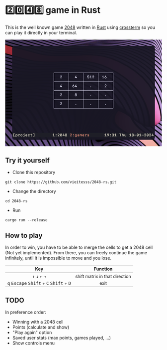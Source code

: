 # :two::zero::four::eight: game in Rust

This is the well known game [2048](https://en.wikipedia.org/wiki/2048_(video_game)) written in [Rust](https://www.rust-lang.org) using [crossterm](https://docs.rs/crossterm/latest/crossterm/) so you can play it directly in your terminal.

<center><img src="./assets/game.png"></center>

## Try it yourself

- Clone this repository
```shell
git clone https://github.com/vieitesss/2048-rs.git
```
- Change the directory
```shell
cd 2048-rs
```
- Run
```shell
cargo run --release
```

## How to play

In order to win, you have to be able to merge the cells to get a 2048 cell (Not yet implemented). From there, you can freely continue the game infinitely, until it is impossible to move and you lose.

|                        Key                                                                   |           Function             |
|:--------------------------------------------------------------------------------------------:|:------------------------------:|
|<kbd>↑</kbd> <kbd>↓</kbd> <kbd>←</kbd> <kbd>→</kbd>                                           | shift matrix in that direction |
|<kbd>q</kbd> <kbd>Escape</kbd> <kbd>Shift</kbd> + <kbd>C</kbd> <kbd>Shift</kbd> + <kbd>D</kbd>| exit                           |

## TODO

In preference order:

- Winning with a 2048 cell
- Points (calculate and show)
- "Play again" option
- Saved user stats (max points, games played, ...)
- Show controls menu
